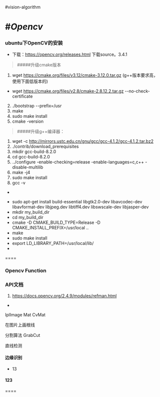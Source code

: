 #vision-algorithm


#*Opencv*
===
### ubuntu下OpenCV的安装
* 下载：https://opencv.org/releases.html 下载source。3.4.1

>#####升级cmake版本
1. wget https://cmake.org/files/v3.12/cmake-3.12.0.tar.gz (g++版本要求高，使用下面低版本的)
* wget https://cmake.org/files/v2.8/cmake-2.8.12.2.tar.gz --no-check-certificate
2. ./bootstrap --prefix=/usr
3. make
4. sudo make install
5. cmake -version

>#####升级g++编译器：
1. wget -c http://mirrors.ustc.edu.cn/gnu/gcc/gcc-4.1.2/gcc-4.1.2.tar.bz2      
2. ./contrib/download_prerequisites
3. mkdir gcc-build-8.2.0
4.  cd gcc-build-8.2.0  
5. ../configure -enable-checking=release -enable-languages=c,c++ -disable-multilib  
6. make -j4
7. sudo make install
8. gcc -v


* ~~~sudo apt-get install cmake ~~~


* sudo apt-get install build-essential libgtk2.0-dev libavcodec-dev libavformat-dev libjpeg.dev libtiff4.dev libswscale-dev libjasper-dev  
* mkdir my_build_dir
* cd  my_build_dir
* cmake -D CMAKE_BUILD_TYPE=Release -D CMAKE_INSTALL_PREFIX=/usr/local ..
* make 
* sudo make install
* export LD_LIBRARY_PATH=/usr/local/lib/
*
====
### Opencv Function

### API文档
>
1. https://docs.opencv.org/2.4.9/modules/refman.html
* 

IplImage
Mat
CvMat

在图片上画根线

分割算法
GrabCut

直线检测

#### 边缘识别
> 
* 13



####  123

====








